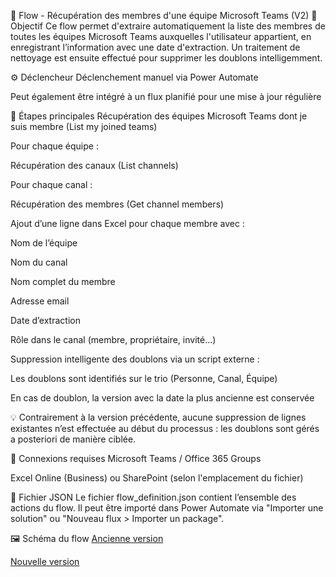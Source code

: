👥 Flow - Récupération des membres d'une équipe Microsoft Teams (V2)
🎯 Objectif
Ce flow permet d'extraire automatiquement la liste des membres de toutes les équipes Microsoft Teams auxquelles l'utilisateur appartient, en enregistrant l’information avec une date d'extraction. Un traitement de nettoyage est ensuite effectué pour supprimer les doublons intelligemment.

⚙️ Déclencheur
Déclenchement manuel via Power Automate

Peut également être intégré à un flux planifié pour une mise à jour régulière

🔁 Étapes principales
Récupération des équipes Microsoft Teams dont je suis membre (List my joined teams)

Pour chaque équipe :

Récupération des canaux (List channels)

Pour chaque canal :

Récupération des membres (Get channel members)

Ajout d’une ligne dans Excel pour chaque membre avec :

Nom de l’équipe

Nom du canal

Nom complet du membre

Adresse email

Date d’extraction

Rôle dans le canal (membre, propriétaire, invité…)

Suppression intelligente des doublons via un script externe :

Les doublons sont identifiés sur le trio (Personne, Canal, Équipe)

En cas de doublon, la version avec la date la plus ancienne est conservée

💡 Contrairement à la version précédente, aucune suppression de lignes existantes n’est effectuée au début du processus : les doublons sont gérés a posteriori de manière ciblée.

🔐 Connexions requises
Microsoft Teams / Office 365 Groups

Excel Online (Business) ou SharePoint (selon l'emplacement du fichier)

📄 Fichier JSON
Le fichier flow_definition.json contient l’ensemble des actions du flow. Il peut être importé dans Power Automate via "Importer une solution" ou "Nouveau flux > Importer un package".

🖼️ Schéma du flow
[Ancienne version](./Schema_fluxV1.png)

[Nouvelle version](./Schema_flux.png)
